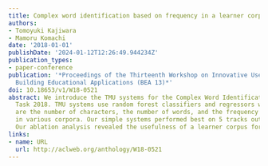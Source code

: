 ```yaml
---
title: Complex word identification based on frequency in a learner corpus
authors:
- Tomoyuki Kajiwara
- Mamoru Komachi
date: '2018-01-01'
publishDate: '2024-01-12T12:26:49.944234Z'
publication_types:
- paper-conference
publication: '*Proceedings of the Thirteenth Workshop on Innovative Use of NLP for
  Building Educational Applications (BEA 13)*'
doi: 10.18653/v1/W18-0521
abstract: We introduce the TMU systems for the Complex Word Identification (CWI) Shared
  Task 2018. TMU systems use random forest classifiers and regressors whose features
  are the number of characters, the number of words, and the frequency of target words
  in various corpora. Our simple systems performed best on 5 tracks out of 12 tracks.
  Our ablation analysis revealed the usefulness of a learner corpus for CWI task.
links:
- name: URL
  url: http://aclweb.org/anthology/W18-0521
---
```

